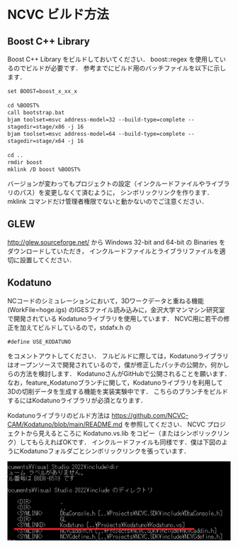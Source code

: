 # NCVC ビルド方法

## Boost C++ Library
Boost C++ Library をビルドしておいてください．
boost::regex を使用しているのでビルドが必要です．
参考までにビルド用のバッチファイルを以下に示します．

    set BOOST=boost_x_xx_x
    
    cd %BOOST%
    call bootstrap.bat
    bjam toolset=msvc address-model=32 --build-type=complete --stagedir=stage/x86 -j 16
    bjam toolset=msvc address-model=64 --build-type=complete --stagedir=stage/x64 -j 16
    
    cd ..
    rmdir boost
    mklink /D boost %BOOST%

バージョンが変わってもプロジェクトの設定（インクルードファイルやライブラリのパス）を変更しなくて済むように，
シンボリックリンクを作ります．
mklink コマンドだけ管理者権限でないと動かないのでご注意ください．

## GLEW
<http://glew.sourceforge.net/> から Windows 32-bit and 64-bit の Binaries をダウンロードしていただき，
インクルードファイルとライブラリファイルを適切に設置してください．

## Kodatuno
NCコードのシミュレーションにおいて，3Dワークデータと重ねる機能
(WorkFile=hoge.igs)
のIGESファイル読み込みに，金沢大学マンマシン研究室で開発されている Kodatunoライブラリを使用しています．
NCVC用に若干の修正を加えてビルドしているので，stdafx.h の

    #define USE_KODATUNO

をコメントアウトしてください．
フルビルドに際しては，Kodatunoライブラリはオープンソースで開発されているので，僕が修正したパッチの公開か，何かしらの方法を検討します．
KodatunoさんがGitHubで公開されることを願います．  
なお，feature_Kodatunoブランチに関して，Kodatunoライブラリを利用して3Dの切削データを生成する機能を実装実験中です．
こちらのブランチをビルドするにはKodatunoライブラリが必須となります．

Kodatunoライブラリのビルド方法は <https://github.com/NCVC-CAM/Kodatuno/blob/main/README.md> を参照してください．
NCVC プロジェクトから見えるところに Kodatuno.vs.lib をコピー（またはシンボリックリンク）してもらえればOKです．
インクルードファイルも同様です．僕は下図のようにKodatunoフォルダごとシンボリックリンクを張っています．

![KodatunoLink.png](./KodatunoLink.png)